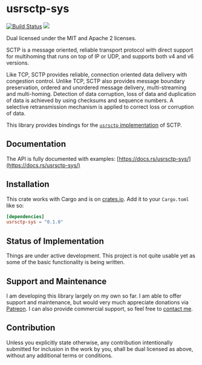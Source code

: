 # usrsctp-sys

[![Build Status](https://travis-ci.org/endoli/usrsctp-sys.rs.svg?branch=master)](https://travis-ci.org/endoli/usrsctp-sys.rs)
[![](http://meritbadge.herokuapp.com/usrsctp-sys)](https://crates.io/crates/usrsctp-sys)

Dual licensed under the MIT and Apache 2 licenses.

SCTP is a message oriented, reliable transport protocol with direct
support for multihoming that runs on top of IP or UDP, and supports
both v4 and v6 versions.

Like TCP, SCTP provides reliable, connection oriented data delivery
with congestion control. Unlike TCP, SCTP also provides message
boundary preservation, ordered and unordered message delivery,
multi-streaming and multi-homing. Detection of data corruption,
loss of data and duplication of data is achieved by using checksums
and sequence numbers. A selective retransmission mechanism is
applied to correct loss or corruption of data.

This library provides bindings for the [`usrsctp` implementation](https://github.com/sctplab/usrsctp)
of SCTP.

## Documentation

The API is fully documented with examples:
[https://docs.rs/usrsctp-sys/](https://docs.rs/usrsctp-sys/)

## Installation

This crate works with Cargo and is on
[crates.io](https://crates.io/crates/usrsctp-sys).
Add it to your `Cargo.toml` like so:

```toml
[dependencies]
usrsctp-sys = "0.1.0"
```

## Status of Implementation

Things are under active development. This project is not quite
usable yet as some of the basic functionality is being written.

## Support and Maintenance

I am developing this library largely on my own so far. I am able
to offer support and maintenance, but would very much appreciate
donations via [Patreon](https://patreon.com/endoli). I can also
provide commercial support, so feel free to
[contact me](mailto:bruce.mitchener@gmail.com).

## Contribution

Unless you explicitly state otherwise, any contribution
intentionally submitted for inclusion in the work by you,
shall be dual licensed as above, without any additional
terms or conditions.
